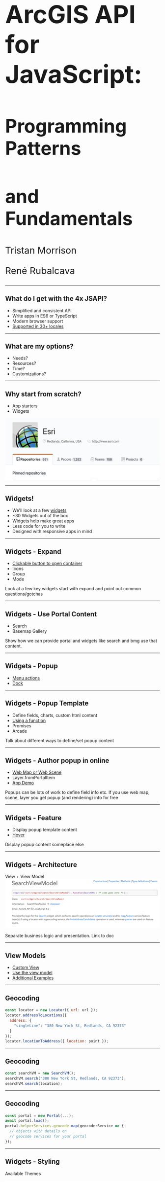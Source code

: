<!-- .slide: data-background="../img/2021/dev-summit/bg-1.png" data-background-size="cover -->
<h1 style="text-align: left; font-size: 80px;">ArcGIS API for JavaScript:</h1>
<h2 style="text-align: left; font-size: 60px;">Programming Patterns</h2>
<h2 style="text-align: left; font-size: 60px;">and Fundamentals</h2>
<p style="text-align: left; font-size: 30px;">Tristan Morrison</p>
<p style="text-align: left; font-size: 30px;">René Rubalcava</p>

---

<!-- .slide: data-auto-animate data-background="../img/2021/dev-summit/bg-3.png" data-transition="fade" -->
## What do I get with the 4x JSAPI?

- Simplified and consistent API
- Write apps in ES6 or TypeScript
- Modern browser support
- [Supported in 30+ locales](http://www.arcgis.com/apps/3DInsetMap/index.html?locale=ja)

---

<!-- .slide: data-auto-animate data-background="../img/2021/dev-summit/bg-2.png" data-transition="fade" -->
## What are my options?

- Needs?
- Resources?
- Time?
- Customizations?

---

<!-- .slide: data-auto-animate data-background="../img/2021/dev-summit/bg-2.png" data-transition="fade" -->
## Why start from scratch?

- App starters
- Widgets

[![Esri Github](./images/github-esri.png)](https://github.com/search?o=desc&q=topic%3Ajavascript+org%3AEsri+fork%3Atrue&s=updated&type=Repositories)


---

<!-- .slide: data-auto-animate data-background="../img/2021/dev-summit/bg-3.png" data-transition="fade" -->
## Widgets!
- We'll look at a few <a href="(https://developers.arcgis.com/javascript/latest/sample-code/index.html?search=Widget)">widgets</a>
- ~30 Widgets out of the box <!-- .element: class="fragment" data-fragment-index="1" -->
- Widgets help make great apps <!-- .element: class="fragment" data-fragment-index="2" -->
- Less code for you to write <!-- .element: class="fragment" data-fragment-index="3" -->
- Designed with responsive apps in mind <!-- .element: class="fragment" data-fragment-index="4" -->

---

<!-- .slide: data-auto-animate data-background="../img/2021/dev-summit/bg-2.png" data-transition="fade" -->
## Widgets - Expand
 - [Clickable button to open container](https://codepen.io/kellyhutchins/pen/drOGNJ)
 - Icons
 - Group
 - Mode
<aside class="notes">Look at a few key widgets start with expand and point out common questions/gotchas </aside>

---

<!-- .slide: data-auto-animate data-background="../img/2021/dev-summit/bg-2.png" data-transition="fade" -->
## Widgets - Use Portal Content

 - [Search](https://codepen.io/kellyhutchins/pen/EMNPmZ)
 - Basemap Gallery
<aside class="notes">Show how we can provide portal and widgets like search and bmg use that content.  </aside>

---

<!-- .slide: data-auto-animate data-background="../img/2021/dev-summit/bg-2.png" data-transition="fade" -->
## Widgets - Popup
 - [Menu actions](https://developers.arcgis.com/javascript/latest/sample-code/sandbox/index.html?sample=popup-actions)
 - [Dock](https://developers.arcgis.com/javascript/latest/sample-code/sandbox/index.html?sample=popup-docking-position)
<aside class="notes">   </aside>

---

<!-- .slide: data-auto-animate data-background="../img/2021/dev-summit/bg-2.png" data-transition="fade" -->
## Widgets - Popup Template
 - Define fields, charts, custom html content
 - [Using a function](https://developers.arcgis.com/javascript/latest/sample-code/sandbox/index.html?sample=popuptemplate-promise)
 - Promises
 - Arcade

<aside class="notes"> Talk about different ways to define/set popup content</aside>

---

<!-- .slide: data-auto-animate data-background="../img/2021/dev-summit/bg-2.png" data-transition="fade" -->
## Widgets - Author popup in online
 - [Web Map or Web Scene](http://jsapi.maps.arcgis.com/home/webmap/viewer.html?webmap=e9e5311ac8ec4110abe77b026ce87cf7)
 - Layer.fromPortalItem
 - [App Demo](http://www.arcgis.com/apps/Media/index.html?appid=ba47f08a73e142908475b841e0e38b02)
<aside class="notes">Popups can be lots of work to define field info etc. If you use web map, scene, layer you get popup (and rendering) info for free</aside>

---

<!-- .slide: data-auto-animate data-background="../img/2021/dev-summit/bg-2.png" data-transition="fade" -->
## Widgets - Feature
 - Display popup template content
 - [Hover](https://developers.arcgis.com/javascript/latest/sample-code/sandbox/index.html?sample=widgets-feature)
<aside class="notes">Display popup content someplace else</aside>

---

<!-- .slide: data-auto-animate data-background="../img/2021/dev-summit/bg-2.png" data-transition="fade" -->
## Widgets - Architecture

 View + View Model
 ![Search View Model](./images/searchviewmodel.png)

<aside class="notes"> Separate business logic and presentation. Link to doc  </aside>

---

<!-- .slide: data-auto-animate data-background="../img/2021/dev-summit/bg-3.png" data-transition="fade" -->
## View Models

 - [Custom View](https://developers.arcgis.com/javascript/latest/sample-code/sandbox/index.html?sample=widgets-frameworks-react)
 - [Use the view model](https://developers.arcgis.com/example-apps/nearby-javascript/?utm_source=github&utm_campaign=example_apps_nearby_javascript)
  - [Additional Examples](https://odoe.net/blog/view-models-in-the-arcgis-api-for-javascript/)

---

<!-- .slide: data-auto-animate data-background="../img/2021/dev-summit/bg-2.png" data-transition="fade" -->
## Geocoding

```js
const locator = new Locator({ url: url });
locator.addressToLocations({
  address: {
    "singleLine": "380 New York St, Redlands, CA 92373"
  }
});
locator.locationToAddress({ location: point });
```

---

<!-- .slide: data-auto-animate data-background="../img/2021/dev-summit/bg-2.png" data-transition="fade" -->
## Geocoding

```js
const searchVM = new SearchVM();
searchVM.search("380 New York St, Redlands, CA 92373");
searchVM.search(location);
```

---

<!-- .slide: data-auto-animate data-background="../img/2021/dev-summit/bg-2.png" data-transition="fade" -->
## Geocoding

```js
const portal = new Portal(...);
await portal.load();
portal.helperServices.geocode.map(geocoderService => {
  // objects with details on
  // geocode services for your portal
});
```

---

<!-- .slide: data-auto-animate data-background="../img/2021/dev-summit/bg-3.png" data-transition="fade" -->
## Widgets - Styling
 Available Themes
 <iframe  width='500' height='400' scrolling='no' title='Themes' src='//codepen.io/kellyhutchins/embed/preview/Lqebdm/?height=300&theme-id=31222&default-tab=js,result&embed-version=2' frameborder='no' allowtransparency='true' allowfullscreen='true' style='width: 100%;'>See the Pen <a href='https://codepen.io/kellyhutchins/pen/Lqebdm'>Theme Tester</a> by Kelly Hutchins (<a href='https://codepen.io/kellyhutchins'>@kellyhutchins</a>) on <a href='https://codepen.io'>CodePen</a>.
</iframe>

<aside class="notes">Look at ways to customize appearance of widgets</aside>

---

<!-- .slide: data-auto-animate data-background="../img/2021/dev-summit/bg-2.png" data-transition="fade" -->
## Widgets - Styling
 - CSS Extension language
 - SASS
 - [Theme Utility](https://github.com/jcfranco/jsapi-styles)


<aside class="notes">Demo Franco's SASS utility (npm install and show code)</aside>

---

<!-- .slide: data-auto-animate data-background="../img/2021/dev-summit/bg-3.png" data-transition="fade" -->
## Map and View

---

<!-- .slide: data-auto-animate data-background="../img/2021/dev-summit/bg-2.png" data-transition="fade" -->
## Map and View

```js
const map = new Map({
  basemap: "topo"
});

const mView = new MapView({
  map: map,
  container: "viewDiv"
});
const sView = new SceneView({
  map: map,
  container: "viewDiv"
});
```

---

<!-- .slide: data-auto-animate data-background="../img/2021/dev-summit/bg-2.png" data-transition="fade" -->
## Basemaps and Ground

- Convenience Strings

```js
const map = new Map({
  /*
   streets, satellite, hybrid, terrain, topo, gray,
   dark-gray, oceans, national-geographic, osm,
   dark-gray-vector, gray-vector, streets-vector, topo-vector,
   streets-night-vector, streets-relief-vector, streets-navigation-vector
   */
  basemap: "streets"

  /*
   world-elevation
   */
  ground: "world-elevation"
});
```

---

<!-- .slide: data-auto-animate data-background="../img/2021/dev-summit/bg-2.png" data-transition="fade" -->
## Basemaps and Ground

```js
const map = new Map({
  basemap: {
    // Layers drawn at the bottom
    baseLayers: [
      new TileLayer({ url: baselayer })
    ],
    // Layers drawn on top
    referenceLayers: [
      new TileLayer({ url: refUrl })
    ],
  },
  ground: {
    layers: [
      new ElevationLayer({ url: elevationUrl })
    ]
  }
});
```

---

<!-- .slide: data-auto-animate data-background="../img/2021/dev-summit/bg-3.png" data-transition="fade" -->
## Basemap and Ground

<iframe height='500' scrolling='no' title='VT Basemaps' src='//codepen.io/odoe/embed/preview/rpQOEM/?height=300&theme-id=31222&default-tab=js,result&embed-version=2' frameborder='no' allowtransparency='true' allowfullscreen='true' style='width: 100%;'>See the Pen <a href='https://codepen.io/odoe/pen/rpQOEM/'>VT Basemaps</a> by Rene Rubalcava (<a href='https://codepen.io/odoe'>@odoe</a>) on <a href='https://codepen.io'>CodePen</a>.
</iframe>

---

<!-- .slide: data-auto-animate data-background="../img/2021/dev-summit/bg-3.png" data-transition="fade" -->
## Collections

- [`esri/core/Collection`](https://developers.arcgis.com/javascript/latest/api-reference/esri-core-Collection.html)

<iframe height="400" style="width: 100%;" scrolling="no" title="Collection" src="//codepen.io/odoe/embed/preview/MQWLwO/?height=300&theme-id=31222&default-tab=js,result" frameborder="no" allowtransparency="true" allowfullscreen="true">
  See the Pen <a href='https://codepen.io/odoe/pen/MQWLwO/'>Collection</a> by Rene Rubalcava
  (<a href='https://codepen.io/odoe'>@odoe</a>) on <a href='https://codepen.io'>CodePen</a>.
</iframe>

---

<!-- .slide: data-auto-animate data-background="../img/2021/dev-summit/bg-3.png" data-transition="fade" -->
## Working with Accessor

- Objects are have properties that can be:
  - read and set
  - or read-only
  - constructor arguments
  - watchable

---

<!-- .slide: data-auto-animate data-background="../img/2021/dev-summit/bg-2.png" data-transition="fade" -->
### Accessor - property access

```ts
layer.opacity = 0.5;
layer.title = "My test layer";

// setting multiple values
layer.set({
  opacity: 0.5,
  title: "My test layer"
});

// accessing the value of a deep property
view.get("map.basemap.title");
view.set("map.basemap.title", "new title");
```

---

<!-- .slide: data-auto-animate data-background="../img/2021/dev-summit/bg-2.png" data-transition="fade" -->
### Accessor - property watching

```ts
mapView.watch("scale", (newValue, oldValue, property, target) => {
  console.log(`scale changed: ${newValue}`);
});


mapView.watch("map.basemap.title", (newValue, oldValue, property, target) => {
  console.log(`new basemap title: ${newValue}`);
});


mapView.watch("ready, stationary", (newValue, oldValue, property, target) => {
  console.log(`property ${property}: ${newValue}`);
});

watchUtils.whenTrue(view, "stationary", () => {
  console.log("view is stationary");
})
```

[watchUtils](https://developers.arcgis.com/javascript/latest/api-reference/esri-core-watchUtils.html)

---

<!-- .slide: data-auto-animate data-background="../img/2021/dev-summit/bg-2.png" data-transition="fade" -->
### Accessor - autocasting and single constructor

```js
  // 4.x
  {
    type: "simple-marker",
    style: 'square',
    color: 'red',
    size: 10,
    outline: {
      color: 'rgba(255, 255, 255, 0.5)'
      width: 4
    }
  });

  // 3.x
  new SimpleMarkerSymbol(SimpleMarkerSymbol.STYLE_SQUARE, 10,
    new SimpleLineSymbol(SimpleLineSymbol.STYLE_SOLID,
    new Color([255,0,0]), 4),
    new Color([255,255,255,0.25]));
```

---

<!-- .slide: data-auto-animate data-background="../img/2021/dev-summit/bg-3.png" data-transition="fade" -->
## Promises

---

<!-- .slide: data-auto-animate data-background="../img/2021/dev-summit/bg-2.png" data-transition="fade" -->
## Promises

- All asynchronous methods return a native promise
- The basic pattern looks like this:

```js
layer.queryFeatures(query).then(handleResult).catch(handleError);
```

---

<!-- .slide: data-auto-animate data-background="../img/2021/dev-summit/bg-2.png" data-transition="fade" -->
## Promises with async/await

```js
const doQuery = async (query) => {
  const results = await layer.queryFeatures(query);
  const transformedResults = results.map(transformData);
  return transformedResults;
}
```

---

<!-- .slide: data-auto-animate data-background="../img/2021/dev-summit/bg-2.png" data-transition="fade" -->
## Dynamic Imports

```js
async function loadMap(id) {
  const { default: WebMap } = await import('@arcgis/core/WebMap');
  return new WebMap({
    portalItem: { id }
  });
}
```

---

<!-- .slide: data-auto-animate data-background="../img/2021/dev-summit/bg-2.png" data-transition="fade" -->
## Promises

- Load resources
- Asynchronously initialized `Layer`, `WebMap`, `WebScene`, `View`

```js
const map = new Map({...})

view = new SceneView({
  map: map,
  //...
});

view.when(() => {
  // the view is ready to go
});
```

---

<!-- .slide: data-auto-animate data-background="../img/2021/dev-summit/bg-2.png" data-transition="fade" -->
## Promises

```js
view.when(() => {
  return view.whenLayerView(map.findLayerById("awesomeLayer"));
})
.then(layerView => {
  return watchUtils.whenFalseOnce(layerView, "updating");
})
.then(result => {
  const layerView = result.target;
  return layerView.queryFeatures();
})
.then(doSomethingWithFeatures)
.catch(errorHandler);
```

[API sample](https://developers.arcgis.com/javascript/latest/sample-code/chaining-promises/index.html)

---

<!-- .slide: data-auto-animate data-background="../img/2021/dev-summit/bg-2.png" data-transition="fade" -->
## async/await

```js
const init = async (doSomethingWithFeatures) => {
  await view.when();
  const layerView = await view.whenLayerView(map.findLayerById("awesomeLayer"));
  const { target as layerView } = await watchUtils.whenFalseOnce(layerView, "updating");
  const features = await layerView.queryFeatures();
  doSomethingWithFeatures(features);
};

try {
  init();
}
catch(error) {
  errorHandler(error);
}

```

---

<!-- .slide: data-auto-animate data-background="../img/2021/dev-summit/bg-3.png" data-transition="fade" -->
## Patterns

---

<!-- .slide: data-auto-animate data-background="../img/2021/dev-summit/bg-2.png" data-transition="fade" -->
## Interactivity with view events

- Use view events to interact with the view
- [List of events](https://developers.arcgis.com/javascript/latest/api-reference/esri-views-MapView.html#events-summary)
- You can stop the propagation of the event to prevent the default behavior

```js
view.on("drag", event => {
  // user won't be able to drag
  event.stopPropagation();
})
```

---

<!-- .slide: data-auto-animate data-background="../img/2021/dev-summit/bg-2.png" data-transition="fade" -->
## Interactivity with view events

- Access the features on click

```js
view.on("click", ({ x, y }) => {
  const screenPoint = {x, y};
  view.hitTest(screenPoint)
    .then(response => {
       // do something with the result graphic
       const graphic = response.results[0].graphic;
    });
});
```
- [API Sample](https://developers.arcgis.com/javascript/latest/sample-code/sandbox/index.html?sample=view-hittest)

---

<!-- .slide: data-auto-animate data-background="../img/2021/dev-summit/bg-2.png" data-transition="fade" -->
## goTo() with View

- Sets the view to a given target.
  - Navigate to a geometry/feature/location
- [API Sample](https://developers.arcgis.com/javascript/latest/sample-code/sandbox/index.html?sample=scene-goto)

---

<!-- .slide: data-auto-animate data-background="../img/2021/dev-summit/bg-2.png" data-transition="fade" -->
## Loadables

- brings better control, and scheduling of loading resources.
- extension of `esri/core/Promise`
- in 3.x, instantiating a layer loads it. in 4.0, it's an explicit call
- the views automatically loads the map and its layers

---

<!-- .slide: data-auto-animate data-background="../img/2021/dev-summit/bg-2.png" data-transition="fade" -->
## Loadables

- `WebMap` / `WebScene` need to load:
 - the portal item
 - the layer module
 - the layer's item
- `MapView` / `SceneView` need to load:
 - the map
 - the layers

---

<!-- .slide: data-auto-animate data-background="../img/2021/dev-summit/bg-3.png" data-transition="fade" -->
```js
  //In a single page application, get a feature from a FeatureLayer from a WebMap without displaying it, ASAP!
  const webmap = new WebMap({
    portalItem: {
      id: 'affa021c51944b5694132b2d61fe1057'
    }
  });

  webmap.load()
    .then(() => {
      return webmap.getLayer('myFeatureLayerId').load();
    })
    .then(featureLayer => {
      return featureLayer.queryFeatures({
        where: 'OBJECTID = 1'
      });
    })
    .then(result => {
      displayDetails(result.features[0]);
    })
    .otherwise(error => {
      console.error(error);
    });
```

---

<!-- .slide: data-auto-animate data-background="../img/2021/dev-summit/bg-3.png" data-transition="fade" -->
## Zoom or Scale

```js
const view = new MapView({
  container: "viewDiv",
  map: map,
  center: [-116.5, 33.80],
  zoom: 14 // what does that really mean?
});
```

- Zoom = LOD (Level of Details)
- Not all LODs are created equal

---

<!-- .slide: data-auto-animate data-background="../img/2021/dev-summit/bg-2.png" data-transition="fade" -->
## Zoom is not Scale

```js
const view = new MapView({
  container: "viewDiv",
  map: map,
  center: [-116.5, 33.80],
  scale: 50000 // I know what that means!
});
```

- Scale is portable
- Scale has meaning
- We still snap to closest LOD/zoom

---

<!-- .slide: data-auto-animate data-background="../img/2021/dev-summit/bg-2.png" data-transition="fade" -->
## WebMap is still a Map

```js
const map = new WebMap({
  basemap: { ... },
  layers: [ ... ]
});
```

- Still acts like a regular `Map`
- Has some advantages

---

<!-- .slide: data-auto-animate data-background="../img/2021/dev-summit/bg-4.png" data-transition="fade" -->
## WebMap is still a Map

<iframe height='500' scrolling='no' title='Local bookmarks' src='//codepen.io/odoe/embed/preview/QxrEVX/?height=500&theme-id=31222&default-tab=js,result&embed-version=2' frameborder='no' allowtransparency='true' allowfullscreen='true' style='width: 100%;'>See the Pen <a href='https://codepen.io/odoe/pen/QxrEVX/'>Local bookmarks</a> by Rene Rubalcava (<a href='https://codepen.io/odoe'>@odoe</a>) on <a href='https://codepen.io'>CodePen</a>.
</iframe>

---

<!-- .slide: data-auto-animate data-background="../img/2021/dev-summit/bg-3.png" data-transition="fade" -->
## Sublayer to FeatureLayer

- You can extract a FeatureLayer from MapImageLayer Sublayer
- `sublayer.createFeatureLayer()`
- Can use capabilities not normally available with Sublayer

---

<!-- .slide: data-auto-animate data-background="../img/2021/dev-summit/bg-4.png" data-transition="fade" -->
## Sublayer to FeatureLayer

<iframe height='500' scrolling='no' title='createFeatureLayer' src='//codepen.io/odoe/embed/preview/PaxeyO/?height=500&theme-id=31222&default-tab=js,result&embed-version=2' frameborder='no' allowtransparency='true' allowfullscreen='true' style='width: 100%;'>See the Pen <a href='https://codepen.io/odoe/pen/PaxeyO/'>createFeatureLayer</a> by Rene Rubalcava (<a href='https://codepen.io/odoe'>@odoe</a>) on <a href='https://codepen.io'>CodePen</a>.
</iframe>

---

<!-- .slide: data-auto-animate data-background="../img/2021/dev-summit/bg-2.png" data-transition="fade" -->
## createQuery

- When you can do `layer.createQuery()`
  - `query` object will already have the layers filters and layer definitions
  - more consistent
- Use `new Query()` when you don't want predefined filters to be applied

---

<!-- .slide: data-auto-animate data-background="../img/2021/dev-summit/bg-4.png" data-transition="fade" -->
## createQuery

<iframe height='500' scrolling='no' title='createQuery' src='//codepen.io/odoe/embed/preview/rKQqQW/?height=500&theme-id=31222&default-tab=js,result&embed-version=2' frameborder='no' allowtransparency='true' allowfullscreen='true' style='width: 100%;'>See the Pen <a href='https://codepen.io/odoe/pen/rKQqQW/'>createQuery</a> by Rene Rubalcava (<a href='https://codepen.io/odoe'>@odoe</a>) on <a href='https://codepen.io'>CodePen</a>.
</iframe>

---

<!-- .slide: data-auto-animate data-background="../img/2021/dev-summit/bg-3.png" data-transition="fade" -->
## MapImageLayer

- If you want to modify Sublayers, do it after you load the layer
- Defining them upfront overrides the defaults
  - May not be what you want

---

<!-- .slide: data-auto-animate data-background="../img/2021/dev-summit/bg-4.png" data-transition="fade" -->
## MapImageLayer

<iframe height='500' scrolling='no' title='MapImageLayer - Load Sublayers' src='//codepen.io/odoe/embed/preview/WyYBwL/?height=500&theme-id=31222&default-tab=js,result&embed-version=2' frameborder='no' allowtransparency='true' allowfullscreen='true' style='width: 100%;'>See the Pen <a href='https://codepen.io/odoe/pen/WyYBwL/'>MapImageLayer - Load Sublayers</a> by Rene Rubalcava (<a href='https://codepen.io/odoe'>@odoe</a>) on <a href='https://codepen.io'>CodePen</a>.
</iframe>

---

<!-- .slide: data-auto-animate data-background="../img/2021/dev-summit/bg-3.png" data-transition="fade" -->
## LayerViews

- Renders the Layer
- When is it done though?
  - _hotly debated topic!_
  - When can you actually use it!!
  - Behavior different with optimized FeatureLayer

---

<!-- .slide: data-auto-animate data-background="../img/2021/dev-summit/bg-4.png" data-transition="fade" -->
## LayerViews

<iframe height='500' scrolling='no' title='LayerView - Ready' src='//codepen.io/odoe/embed/preview/YvRJgj/?height=500&theme-id=31222&default-tab=js,result&embed-version=2' frameborder='no' allowtransparency='true' allowfullscreen='true' style='width: 100%;'>See the Pen <a href='https://codepen.io/odoe/pen/YvRJgj/'>LayerView - Ready</a> by Rene Rubalcava (<a href='https://codepen.io/odoe'>@odoe</a>) on <a href='https://codepen.io'>CodePen</a>.
</iframe>

---

<!-- .slide: data-auto-animate data-background="../img/2021/dev-summit/bg-4.png" -->
## Summary

---

<!-- .slide: data-auto-animate data-background="../img/2021/dev-summit/bg-5.png" -->

![esri](../img/esri-science-logo-white.png "esri")
